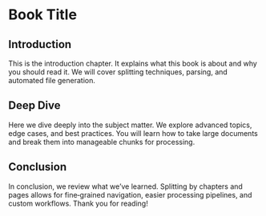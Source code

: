 # Book Title

## Introduction

This is the introduction chapter. It explains
what this book is about and why you should
read it. We will cover splitting techniques,
parsing, and automated file generation.

## Deep Dive

Here we dive deeply into the subject matter.
We explore advanced topics, edge cases, and
best practices. You will learn how to take
large documents and break them into manageable
chunks for processing.

## Conclusion

In conclusion, we review what we’ve learned.
Splitting by chapters and pages allows for
fine‐grained navigation, easier processing
pipelines, and custom workflows. Thank you
for reading!
